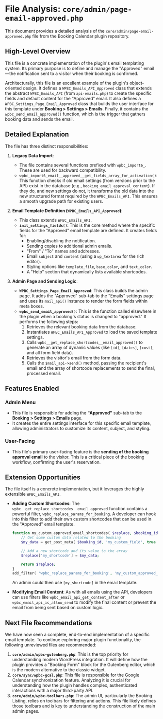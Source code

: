 # File Analysis: `core/admin/page-email-approved.php`

This document provides a detailed analysis of the `core/admin/page-email-approved.php` file from the Booking Calendar plugin repository.

## High-Level Overview

This file is a concrete implementation of the plugin's email templating system. Its primary purpose is to define and manage the "Approved" email—the notification sent to a visitor when their booking is confirmed.

Architecturally, this file is an excellent example of the plugin's object-oriented design. It defines a `WPBC_Emails_API_Approved` class that extends the abstract `WPBC_Emails_API` (from `api-emails.php`) to create the specific fields and default content for the "Approved" email. It also defines a `WPBC_Settings_Page_Email_Approved` class that builds the user interface for this template under **Booking > Settings > Emails**. Finally, it contains the `wpbc_send_email_approved()` function, which is the trigger that gathers booking data and sends the email.

## Detailed Explanation

The file has three distinct responsibilities:

1.  **Legacy Data Import**:
    -   The file contains several functions prefixed with `wpbc_import6_`. These are used for backward compatibility.
    -   `wpbc_import6_email__approved__get_fields_array_for_activation()`: This function checks if old email settings (from versions prior to the API) exist in the database (e.g., `booking_email_approval_content`). If they do, and new settings do not, it transforms the old data into the new structured format required by the `WPBC_Emails_API`. This ensures a smooth upgrade path for existing users.

2.  **Email Template Definition (`WPBC_Emails_API_Approved`)**:
    -   This class extends `WPBC_Emails_API`.
    -   **`init_settings_fields()`**: This is the core method where the specific fields for the "Approved" email template are defined. It creates fields for:
        -   Enabling/disabling the notification.
        -   Sending copies to additional admin emails.
        -   "From" / "To" names and addresses.
        -   Email `subject` and `content` (using a `wp_textarea` for the rich editor).
        -   Styling options like `template_file`, `base_color`, and `text_color`.
        -   A "Help" section that dynamically lists available shortcodes.

3.  **Admin Page and Sending Logic**:
    -   **`WPBC_Settings_Page_Email_Approved`**: This class builds the admin page. It adds the "Approved" sub-tab to the "Emails" settings page and uses its `mail_api()` instance to render the form fields within meta boxes.
    -   **`wpbc_send_email_approved()`**: This is the function called elsewhere in the plugin when a booking's status is changed to "approved." It performs the following steps:
        1.  Retrieves the relevant booking data from the database.
        2.  Instantiates `WPBC_Emails_API_Approved` to load the saved template settings.
        3.  Calls `wpbc__get_replace_shortcodes__email_approved()` to generate an array of dynamic values (like `[id]`, `[dates]`, `[cost]`, and all form field data).
        4.  Retrieves the visitor's email from the form data.
        5.  Calls the `$mail_api->send()` method, passing the recipient's email and the array of shortcode replacements to send the final, processed email.

## Features Enabled

### Admin Menu

-   This file is responsible for adding the **"Approved"** sub-tab to the **Booking > Settings > Emails** page.
-   It creates the entire settings interface for this specific email template, allowing administrators to customize its content, subject, and styling.

### User-Facing

-   This file's primary user-facing feature is the **sending of the booking approval email** to the visitor. This is a critical piece of the booking workflow, confirming the user's reservation.

## Extension Opportunities

The file itself is a concrete implementation, but it leverages the highly extensible `WPBC_Emails_API`.

-   **Adding Custom Shortcodes**: The `wpbc__get_replace_shortcodes__email_approved` function contains a powerful filter, `wpbc_replace_params_for_booking`. A developer can hook into this filter to add their own custom shortcodes that can be used in the "Approved" email template.

    ```php
    function my_custom_approved_email_shortcodes( $replace, $booking_id ) {
        // Get some custom data related to the booking
        $my_data = get_post_meta( $booking_id, 'my_custom_field', true );

        // Add a new shortcode and its value to the array
        $replace['my_shortcode'] = $my_data;

        return $replace;
    }
    add_filter( 'wpbc_replace_params_for_booking', 'my_custom_approved_email_shortcodes', 10, 2 );
    ```
    An admin could then use `[my_shortcode]` in the email template.

-   **Modifying Email Content**: As with all emails using the API, developers can use filters like `wpbc_email_api_get_content_after` or `wpbc_email_api_is_allow_send` to modify the final content or prevent the email from being sent based on custom logic.

## Next File Recommendations

We have now seen a complete, end-to-end implementation of a specific email template. To continue exploring major plugin functionality, the following unreviewed files are recommended:

1.  **`core/admin/wpbc-gutenberg.php`**: This is the top priority for understanding modern WordPress integration. It will define how the plugin provides a "Booking Form" block for the Gutenberg editor, which is the modern alternative to the classic widget.
2.  **`core/sync/wpbc-gcal.php`**: This file is responsible for the Google Calendar synchronization feature. Analyzing it is crucial for understanding how the plugin handles complex, authenticated interactions with a major third-party API.
3.  **`core/admin/wpbc-toolbars.php`**: The admin UI, particularly the Booking Listing, relies on toolbars for filtering and actions. This file likely defines those toolbars and is key to understanding the construction of the main admin pages.
